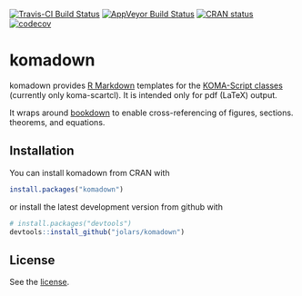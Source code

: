 
<!-- README.md is generated from README.Rmd. Please edit that file -->
[![Travis-CI Build Status](https://travis-ci.org/jolars/komadown.svg?branch=master)](https://travis-ci.org/jolars/komadown) [![AppVeyor Build Status](https://ci.appveyor.com/api/projects/status/github/jolars/komadown?branch=master&svg=true)](https://ci.appveyor.com/project/jolars/komadown) [![CRAN status](http://www.r-pkg.org/badges/version/komadown)](https://cran.r-project.org/package=komadown) [![codecov](https://codecov.io/gh/jolars/komadown/branch/master/graph/badge.svg)](https://codecov.io/gh/jolars/komadown)

komadown
========

komadown provides [R Markdown](http://rmarkdown.rstudio.com/) templates for the [KOMA-Script classes](https://komascript.de/) (currently only koma-scartcl). It is intended only for pdf (LaTeX) output.

It wraps around [bookdown](https://github.com/rstudio/bookdown) to enable cross-referencing of figures, sections. theorems, and equations.

Installation
------------

You can install komadown from CRAN with

``` r
install.packages("komadown")
```

or install the latest development version from github with

``` r
# install.packages("devtools")
devtools::install_github("jolars/komadown")
```

License
-------

See the [license](LICENSE).
